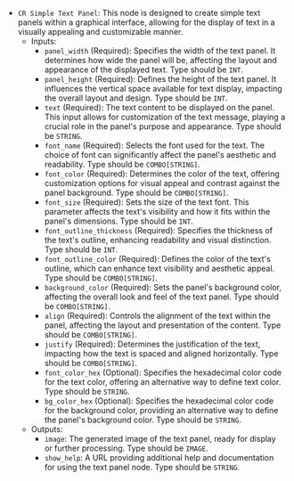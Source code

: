 - `CR Simple Text Panel`: This node is designed to create simple text panels within a graphical interface, allowing for the display of text in a visually appealing and customizable manner.
    - Inputs:
        - `panel_width` (Required): Specifies the width of the text panel. It determines how wide the panel will be, affecting the layout and appearance of the displayed text. Type should be `INT`.
        - `panel_height` (Required): Defines the height of the text panel. It influences the vertical space available for text display, impacting the overall layout and design. Type should be `INT`.
        - `text` (Required): The text content to be displayed on the panel. This input allows for customization of the text message, playing a crucial role in the panel's purpose and appearance. Type should be `STRING`.
        - `font_name` (Required): Selects the font used for the text. The choice of font can significantly affect the panel's aesthetic and readability. Type should be `COMBO[STRING]`.
        - `font_color` (Required): Determines the color of the text, offering customization options for visual appeal and contrast against the panel background. Type should be `COMBO[STRING]`.
        - `font_size` (Required): Sets the size of the text font. This parameter affects the text's visibility and how it fits within the panel's dimensions. Type should be `INT`.
        - `font_outline_thickness` (Required): Specifies the thickness of the text's outline, enhancing readability and visual distinction. Type should be `INT`.
        - `font_outline_color` (Required): Defines the color of the text's outline, which can enhance text visibility and aesthetic appeal. Type should be `COMBO[STRING]`.
        - `background_color` (Required): Sets the panel's background color, affecting the overall look and feel of the text panel. Type should be `COMBO[STRING]`.
        - `align` (Required): Controls the alignment of the text within the panel, affecting the layout and presentation of the content. Type should be `COMBO[STRING]`.
        - `justify` (Required): Determines the justification of the text, impacting how the text is spaced and aligned horizontally. Type should be `COMBO[STRING]`.
        - `font_color_hex` (Optional): Specifies the hexadecimal color code for the text color, offering an alternative way to define text color. Type should be `STRING`.
        - `bg_color_hex` (Optional): Specifies the hexadecimal color code for the background color, providing an alternative way to define the panel's background color. Type should be `STRING`.
    - Outputs:
        - `image`: The generated image of the text panel, ready for display or further processing. Type should be `IMAGE`.
        - `show_help`: A URL providing additional help and documentation for using the text panel node. Type should be `STRING`.
